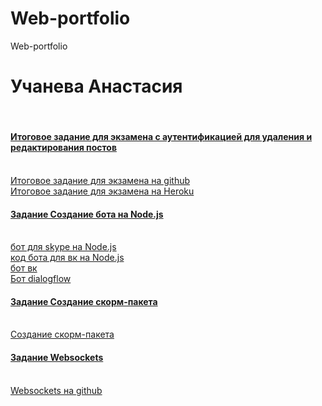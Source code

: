 # Web-portfolio
Web-portfolio
<h1>Учанева Анастасия </h1> <br>
<h4><a href="https://kodaktor.ru/blogger_task">Итоговое задание для экзамена с аутентификацией для удаления и редактирования постов</a></h4> <br>
<a href="https://github.com/Nastyauch/apiPost_express_mongodb" target="_blunk">Итоговое задание для экзамена на github</a> <br>
<a href="https://apipostuchaneva.herokuapp.com/user/login" target="_blunk">Итоговое задание для экзамена на Heroku</a> <br>
<h4><a href="https://kodaktor.ru/g/bots" target="_blunk">Задание Создание бота на Node.js</a></h4> <br>
<a href="https://kodaktor.ru/test_04bc7" target="_blunk">бот для skype на Node.js</a> <br>
<a href="https://github.com/Nastyauch/vkbot/tree/master" target="_blunk">код бота для вк на Node.js</a> <br>
<a href="https://vk.com/im?peers=535177513_513704208_c99_94915974&sel=-139280745" target="_blunk">бот вк</a> <br>
<a href="https://dialogflow.cloud.google.com/#/agent/909b8518-279b-4573-8930-513957921a8a/training" target="_blunk">Бот dialogflow</a> <br>
<h4><a href="https://kodaktor.ru/scorm" target="_blunk">Задание Создание скорм-пакета</a></h4> <br>
<a href="https://uchaneva.moodlecloud.com/mod/scorm/view.php?id=11" target="_blunk">Создание скорм-пакета</a> <br>
<h4><a href="https://kodaktor.ru/g/websockets_lab" target="_blunk">Задание Websockets</a></h4> <br>
<a href="https://github.com/Nastyauch/ws" target="_blunk"> Websockets на github</a> <br>
